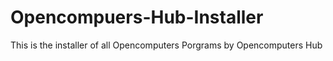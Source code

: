 # Opencompuers-Hub-Installer
This is the installer of all Opencomputers Porgrams by Opencomputers Hub
